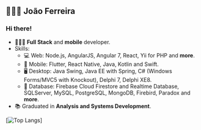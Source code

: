 
## 👨🏽‍💻 João Ferreira

### Hi there! 

- 👨🏽‍💻 **Full Stack** and **mobile** developer.
- Skills:
  - 💻 Web: Node.js, AngularJS, Angular 7, React, Yii for PHP and **more**.
  - 📱 Mobile: Flutter, React Native, Java, Kotlin and Swift.
  - 🖥️ Desktop: Java Swing, Java EE with Spring, C# (Windows Forms/MVC5 with Knockout), Delphi 7, Delphi XE8.
  - 💾 Database: Firebase Cloud Firestore and Realtime Database, SQLServer, MySQL, PostgreSQL, MongoDB, Firebird, Paradox and **more**.
- :books: Graduated in **Analysis and Systems Development**.

[![Top Langs](https://github-readme-stats.vercel.app/api/top-langs/?username=joaosf&layout=compact&theme=dark)]
